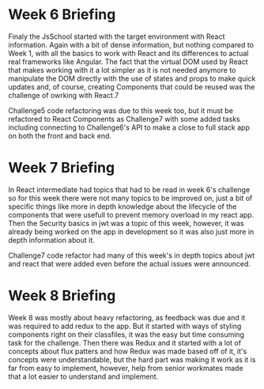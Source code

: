 # Week 6 Briefing

Finaly the JsSchool started with the target environment with React information.
Again with a bit of dense information, but nothing compared to Week 1, with all the basics to work with React and its differences to actual real frameworks like Angular.
The fact that the virtual DOM used by React that makes working with it a lot simpler as it is not needed anymore to manipulate the DOM directly with the use of states and props to make quick updates and, of course, creating Components that could be reused was the challenge of owrking with React.7

Challenge5 code refactoring was due to this week too, but it must be refactored to React Components as Challenge7 with some added tasks including connecting to Challenge6's API to make a close to full stack app on both the front and back end.


# Week 7 Briefing

In React intermediate had topics that had to be read in week 6's challenge so for this week there were not many topics to be improved on, just a bit of specific things like more in depth knowledge about the lifecycle of the components that were usefull to prevent memory overload in my react app.
Then the Security basics in jwt was a topic of this week, however, it was already being worked on the app in development so it was also just more in depth information about it.

Challenge7 code refactor had many of this week's in depth topics about jwt and react that were added even before the actual issues were announced.

# Week 8 Briefing

Week 8 was mostly about heavy refactoring, as feedback was due and it was required to add redux to the app. But it started with ways of styling components right on their classfiles, it was the easy but time consuming task for the challenge. Then there was Redux and it started with a lot of concepts about flux patters and how Redux was made based off of it, it's concepts were understandable, but the hard part was making it work as it is far from easy to implement, however, help from senior workmates made that a lot easier to understand and implement.